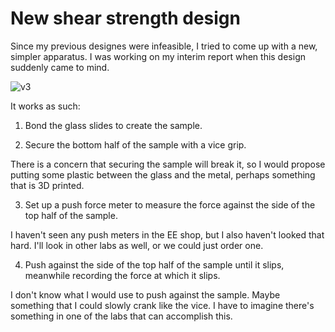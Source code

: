 # New shear strength design

Since my previous designes were infeasible, I tried to come up with a new, simpler apparatus. I was working on my interim report when this design suddenly came to mind.

![v3](https://github.com/jhritzCaltech/SURF2022/blob/main/parts_list/shear_strength_graphics/shear_strength_v3.jpg?raw=true)

It works as such:

1) Bond the glass slides to create the sample.

2) Secure the bottom half of the sample with a vice grip.

There is a concern that securing the sample will break it, so I would propose putting some plastic between the glass and the metal, perhaps something that is 3D printed.

3) Set up a push force meter to measure the force against the side of the top half of the sample.

I haven't seen any push meters in the EE shop, but I also haven't looked that hard. I'll look in other labs as well, or we could just order one.

4) Push against the side of the top half of the sample until it slips, meanwhile recording the force at which it slips.

I don't know what I would use to push against the sample. Maybe something that I could slowly crank like the vice. I have to imagine there's something in one of the labs that can accomplish this.

